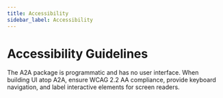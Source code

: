 ```yaml
---
title: Accessibility
sidebar_label: Accessibility
---
```


# Accessibility Guidelines

The A2A package is programmatic and has no user interface. When building UI atop A2A, ensure WCAG 2.2 AA compliance, provide keyboard navigation, and label interactive elements for screen readers.

